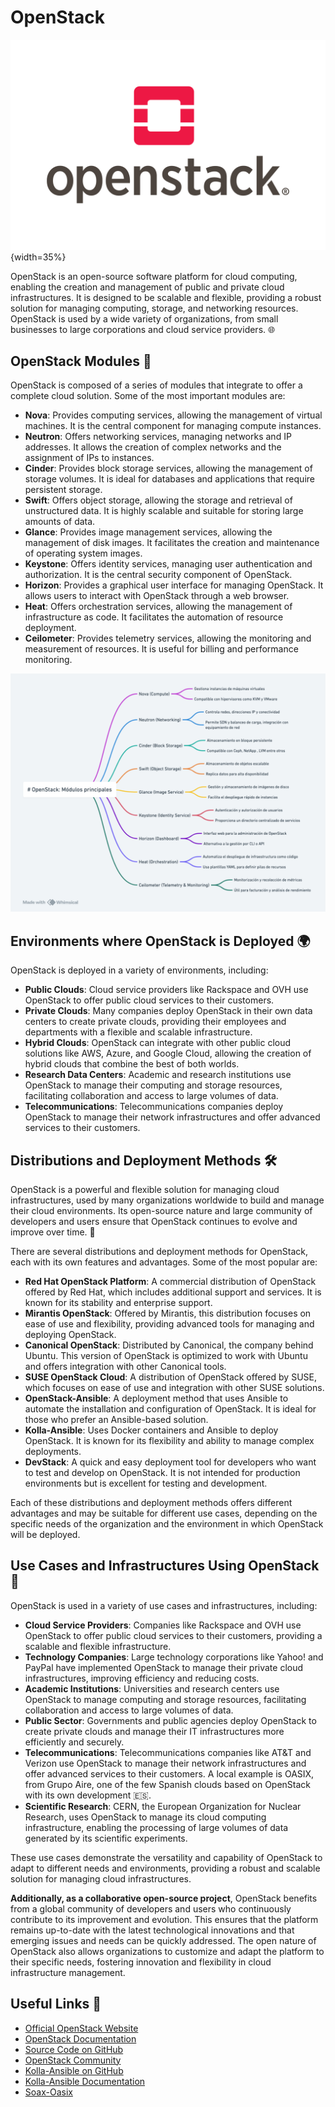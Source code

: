 # OpenStack
![OpenStack Logo](openstack_logo.png){width=35%}

OpenStack is an open-source software platform for cloud computing, enabling the creation and management of public and private cloud infrastructures. It is designed to be scalable and flexible, providing a robust solution for managing computing, storage, and networking resources. OpenStack is used by a wide variety of organizations, from small businesses to large corporations and cloud service providers. 🌐

## OpenStack Modules 🚀

OpenStack is composed of a series of modules that integrate to offer a complete cloud solution. Some of the most important modules are:

- **Nova**: Provides computing services, allowing the management of virtual machines. It is the central component for managing compute instances.
- **Neutron**: Offers networking services, managing networks and IP addresses. It allows the creation of complex networks and the assignment of IPs to instances.
- **Cinder**: Provides block storage services, allowing the management of storage volumes. It is ideal for databases and applications that require persistent storage.
- **Swift**: Offers object storage, allowing the storage and retrieval of unstructured data. It is highly scalable and suitable for storing large amounts of data.
- **Glance**: Provides image management services, allowing the management of disk images. It facilitates the creation and maintenance of operating system images.
- **Keystone**: Offers identity services, managing user authentication and authorization. It is the central security component of OpenStack.
- **Horizon**: Provides a graphical user interface for managing OpenStack. It allows users to interact with OpenStack through a web browser.
- **Heat**: Offers orchestration services, allowing the management of infrastructure as code. It facilitates the automation of resource deployment.
- **Ceilometer**: Provides telemetry services, allowing the monitoring and measurement of resources. It is useful for billing and performance monitoring.

![OpenStack Architecture](estructura_openstack.png)

## Environments where OpenStack is Deployed 🌍

OpenStack is deployed in a variety of environments, including:

- **Public Clouds**: Cloud service providers like Rackspace and OVH use OpenStack to offer public cloud services to their customers.
- **Private Clouds**: Many companies deploy OpenStack in their own data centers to create private clouds, providing their employees and departments with a flexible and scalable infrastructure.
- **Hybrid Clouds**: OpenStack can integrate with other public cloud solutions like AWS, Azure, and Google Cloud, allowing the creation of hybrid clouds that combine the best of both worlds.
- **Research Data Centers**: Academic and research institutions use OpenStack to manage their computing and storage resources, facilitating collaboration and access to large volumes of data.
- **Telecommunications**: Telecommunications companies deploy OpenStack to manage their network infrastructures and offer advanced services to their customers.

## Distributions and Deployment Methods 🛠️

OpenStack is a powerful and flexible solution for managing cloud infrastructures, used by many organizations worldwide to build and manage their cloud environments. Its open-source nature and large community of developers and users ensure that OpenStack continues to evolve and improve over time. 🚀

There are several distributions and deployment methods for OpenStack, each with its own features and advantages. Some of the most popular are:

- **Red Hat OpenStack Platform**: A commercial distribution of OpenStack offered by Red Hat, which includes additional support and services. It is known for its stability and enterprise support.
- **Mirantis OpenStack**: Offered by Mirantis, this distribution focuses on ease of use and flexibility, providing advanced tools for managing and deploying OpenStack.
- **Canonical OpenStack**: Distributed by Canonical, the company behind Ubuntu. This version of OpenStack is optimized to work with Ubuntu and offers integration with other Canonical tools.
- **SUSE OpenStack Cloud**: A distribution of OpenStack offered by SUSE, which focuses on ease of use and integration with other SUSE solutions.
- **OpenStack-Ansible**: A deployment method that uses Ansible to automate the installation and configuration of OpenStack. It is ideal for those who prefer an Ansible-based solution.
- **Kolla-Ansible**: Uses Docker containers and Ansible to deploy OpenStack. It is known for its flexibility and ability to manage complex deployments.
- **DevStack**: A quick and easy deployment tool for developers who want to test and develop on OpenStack. It is not intended for production environments but is excellent for testing and development.

Each of these distributions and deployment methods offers different advantages and may be suitable for different use cases, depending on the specific needs of the organization and the environment in which OpenStack will be deployed.

## Use Cases and Infrastructures Using OpenStack 🏢

OpenStack is used in a variety of use cases and infrastructures, including:

- **Cloud Service Providers**: Companies like Rackspace and OVH use OpenStack to offer public cloud services to their customers, providing a scalable and flexible infrastructure.
- **Technology Companies**: Large technology corporations like Yahoo! and PayPal have implemented OpenStack to manage their private cloud infrastructures, improving efficiency and reducing costs.
- **Academic Institutions**: Universities and research centers use OpenStack to manage computing and storage resources, facilitating collaboration and access to large volumes of data.
- **Public Sector**: Governments and public agencies deploy OpenStack to create private clouds and manage their IT infrastructures more efficiently and securely.
- **Telecommunications**: Telecommunications companies like AT&T and Verizon use OpenStack to manage their network infrastructures and offer advanced services to their customers. A local example is OASIX, from Grupo Aire, one of the few Spanish clouds based on OpenStack with its own development 🇪🇸.
- **Scientific Research**: CERN, the European Organization for Nuclear Research, uses OpenStack to manage its cloud computing infrastructure, enabling the processing of large volumes of data generated by its scientific experiments.

These use cases demonstrate the versatility and capability of OpenStack to adapt to different needs and environments, providing a robust and scalable solution for managing cloud infrastructures.

**Additionally, as a collaborative open-source project**, OpenStack benefits from a global community of developers and users who continuously contribute to its improvement and evolution. This ensures that the platform remains up-to-date with the latest technological innovations and that emerging issues and needs can be quickly addressed. The open nature of OpenStack also allows organizations to customize and adapt the platform to their specific needs, fostering innovation and flexibility in cloud infrastructure management.

## Useful Links 🔗

- [Official OpenStack Website](https://www.openstack.org/)
- [OpenStack Documentation](https://docs.openstack.org/)
- [Source Code on GitHub](https://github.com/openstack)
- [OpenStack Community](https://www.openstack.org/community/)
- [Kolla-Ansible on GitHub](https://github.com/openstack/kolla-ansible)
- [Kolla-Ansible Documentation](https://docs.openstack.org/kolla-ansible/latest/)
- [Soax-Oasix](https://oasixcloud.es)